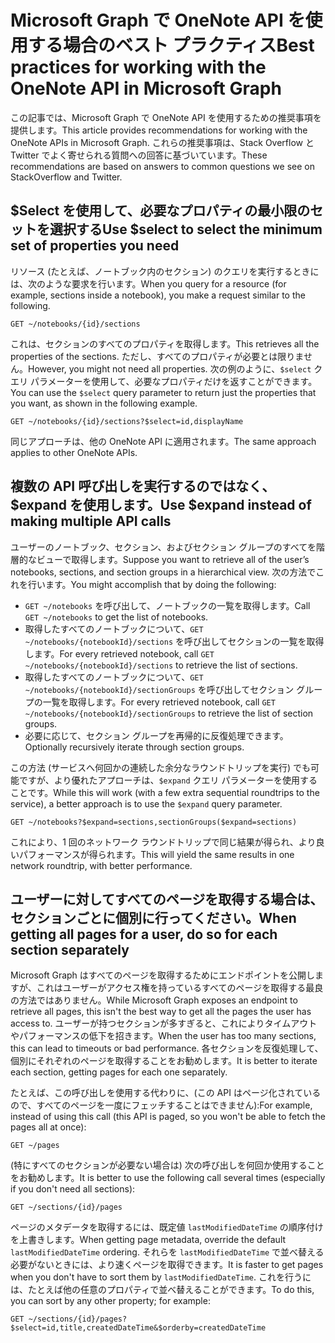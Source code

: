 # <a name="best-practices-for-working-with-the-onenote-api-in-microsoft-graph"></a><span data-ttu-id="09adf-101">Microsoft Graph で OneNote API を使用する場合のベスト プラクティス</span><span class="sxs-lookup"><span data-stu-id="09adf-101">Best practices for working with the OneNote API in Microsoft Graph</span></span>

<span data-ttu-id="09adf-102">この記事では、Microsoft Graph で OneNote API を使用するための推奨事項を提供します。</span><span class="sxs-lookup"><span data-stu-id="09adf-102">This article provides recommendations for working with the OneNote APIs in Microsoft Graph.</span></span> <span data-ttu-id="09adf-103">これらの推奨事項は、Stack Overflow と Twitter でよく寄せられる質問への回答に基づいています。</span><span class="sxs-lookup"><span data-stu-id="09adf-103">These recommendations are based on answers to common questions we see on StackOverflow and Twitter.</span></span>

## <a name="use-select-to-select-the-minimum-set-of-properties-you-need"></a><span data-ttu-id="09adf-104">$Select を使用して、必要なプロパティの最小限のセットを選択する</span><span class="sxs-lookup"><span data-stu-id="09adf-104">Use $select to select the minimum set of properties you need</span></span>
<span data-ttu-id="09adf-105">リソース (たとえば、ノートブック内のセクション) のクエリを実行するときには、次のような要求を行います。</span><span class="sxs-lookup"><span data-stu-id="09adf-105">When you query for a resource (for example, sections inside a notebook), you make a request similar to the following.</span></span>

```http
GET ~/notebooks/{id}/sections
```

<span data-ttu-id="09adf-106">これは、セクションのすべてのプロパティを取得します。</span><span class="sxs-lookup"><span data-stu-id="09adf-106">This retrieves all the properties of the sections.</span></span> <span data-ttu-id="09adf-107">ただし、すべてのプロパティが必要とは限りません。</span><span class="sxs-lookup"><span data-stu-id="09adf-107">However, you might not need all properties.</span></span> <span data-ttu-id="09adf-108">次の例のように、`$select` クエリ パラメーターを使用して、必要なプロパティだけを返すことができます。</span><span class="sxs-lookup"><span data-stu-id="09adf-108">You can use the `$select` query parameter to return just the properties that you want, as shown in the following example.</span></span>

```http
GET ~/notebooks/{id}/sections?$select=id,displayName
```

<span data-ttu-id="09adf-109">同じアプローチは、他の OneNote API に適用されます。</span><span class="sxs-lookup"><span data-stu-id="09adf-109">The same approach applies to other OneNote APIs.</span></span>

## <a name="use-expand-instead-of-making-multiple-api-calls"></a><span data-ttu-id="09adf-110">複数の API 呼び出しを実行するのではなく、$expand を使用します。</span><span class="sxs-lookup"><span data-stu-id="09adf-110">Use $expand instead of making multiple API calls</span></span>
<span data-ttu-id="09adf-111">ユーザーのノートブック、セクション、およびセクション グループのすべてを階層的なビューで取得します。</span><span class="sxs-lookup"><span data-stu-id="09adf-111">Suppose you want to retrieve all of the user’s notebooks, sections, and section groups in a hierarchical view.</span></span> <span data-ttu-id="09adf-112">次の方法でこれを行います。</span><span class="sxs-lookup"><span data-stu-id="09adf-112">You might accomplish that by doing the following:</span></span>

* <span data-ttu-id="09adf-113">`GET ~/notebooks` を呼び出して、ノートブックの一覧を取得します。</span><span class="sxs-lookup"><span data-stu-id="09adf-113">Call `GET ~/notebooks` to get the list of notebooks.</span></span>
* <span data-ttu-id="09adf-114">取得したすべてのノートブックについて、`GET ~/notebooks/{notebookId}/sections` を呼び出してセクションの一覧を取得します。</span><span class="sxs-lookup"><span data-stu-id="09adf-114">For every retrieved notebook, call `GET ~/notebooks/{notebookId}/sections` to retrieve the list of sections.</span></span>
* <span data-ttu-id="09adf-115">取得したすべてのノートブックについて、`GET ~/notebooks/{notebookId}/sectionGroups` を呼び出してセクション グループの一覧を取得します。</span><span class="sxs-lookup"><span data-stu-id="09adf-115">For every retrieved notebook, call `GET ~/notebooks/{notebookId}/sectionGroups` to retrieve the list of section groups.</span></span>
* <span data-ttu-id="09adf-116">必要に応じて、セクション グループを再帰的に反復処理できます。</span><span class="sxs-lookup"><span data-stu-id="09adf-116">Optionally recursively iterate through section groups.</span></span>

<span data-ttu-id="09adf-117">この方法 (サービスへ何回かの連続した余分なラウンドトリップを実行) でも可能ですが、より優れたアプローチは、`$expand` クエリ パラメーターを使用することです。</span><span class="sxs-lookup"><span data-stu-id="09adf-117">While this will work (with a few extra sequential roundtrips to the service), a better approach is to use the `$expand` query parameter.</span></span> 

```http
GET ~/notebooks?$expand=sections,sectionGroups($expand=sections)
```

<span data-ttu-id="09adf-118">これにより、1 回のネットワーク ラウンドトリップで同じ結果が得られ、より良いパフォーマンスが得られます。</span><span class="sxs-lookup"><span data-stu-id="09adf-118">This will yield the same results in one network roundtrip, with better performance.</span></span>

## <a name="when-getting-all-pages-for-a-user-do-so-for-each-section-separately"></a><span data-ttu-id="09adf-119">ユーザーに対してすべてのページを取得する場合は、セクションごとに個別に行ってください。</span><span class="sxs-lookup"><span data-stu-id="09adf-119">When getting all pages for a user, do so for each section separately</span></span>

<span data-ttu-id="09adf-120">Microsoft Graph はすべてのページを取得するためにエンドポイントを公開しますが、これはユーザーがアクセス権を持っているすべてのページを取得する最良の方法ではありません。</span><span class="sxs-lookup"><span data-stu-id="09adf-120">While Microsoft Graph exposes an endpoint to retrieve all pages, this isn't the best way to get all the pages the user has access to.</span></span> <span data-ttu-id="09adf-121">ユーザーが持つセクションが多すぎると、これによりタイムアウトやパフォーマンスの低下を招きます。</span><span class="sxs-lookup"><span data-stu-id="09adf-121">When the user has too many sections, this can lead to timeouts or bad performance.</span></span> <span data-ttu-id="09adf-122">各セクションを反復処理して、個別にそれぞれのページを取得することをお勧めします。</span><span class="sxs-lookup"><span data-stu-id="09adf-122">It is better to iterate each section, getting pages for each one separately.</span></span>

<span data-ttu-id="09adf-123">たとえば、この呼び出しを使用する代わりに、(この API はページ化されているので、すべてのページを一度にフェッチすることはできません):</span><span class="sxs-lookup"><span data-stu-id="09adf-123">For example, instead of using this call (this API is paged, so you won't be able to fetch the pages all at once):</span></span>

```http
GET ~/pages
```

<span data-ttu-id="09adf-124">(特にすべてのセクションが必要ない場合は) 次の呼び出しを何回か使用することをお勧めします。</span><span class="sxs-lookup"><span data-stu-id="09adf-124">It is better to use the following call several times (especially if you don't need all sections):</span></span>

```http
GET ~/sections/{id}/pages
```

<span data-ttu-id="09adf-125">ページのメタデータを取得するには、既定値 `lastModifiedDateTime` の順序付けを上書きします。</span><span class="sxs-lookup"><span data-stu-id="09adf-125">When getting page metadata, override the default `lastModifiedDateTime` ordering.</span></span> <span data-ttu-id="09adf-126">それらを `lastModifiedDateTime` で並べ替える必要がないときには、より速くページを取得できます。</span><span class="sxs-lookup"><span data-stu-id="09adf-126">It is faster to get pages when you don't have to sort them by `lastModifiedDateTime`.</span></span> <span data-ttu-id="09adf-127">これを行うには、たとえば他の任意のプロパティで並べ替えることができます。</span><span class="sxs-lookup"><span data-stu-id="09adf-127">To do this, you can sort by any other property; for example:</span></span>

```http
GET ~/sections/{id}/pages?$select=id,title,createdDateTime&$orderby=createdDateTime
```
